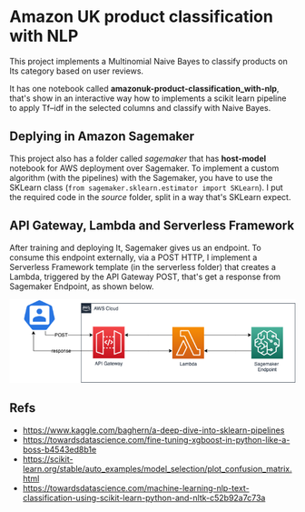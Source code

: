 # Amazon UK product classification with NLP 

This project implements a Multinomial Naive Bayes to classify products on Its category based on user reviews.

It has one notebook called **amazonuk-product-classification_with-nlp**, that's show in an interactive way how to implements a scikit learn pipeline to apply Tf–idf in the selected columns and classify with Naive Bayes.

## Deplying in Amazon Sagemaker

This project also has a folder called *sagemaker* that has **host-model** notebook for AWS deployment over Sagemaker. To implement a custom algorithm (with the pipelines) with the Sagemaker, you have to use the SKLearn class (`from sagemaker.sklearn.estimator import SKLearn`). I put the required code in the *source* folder, split in a way that's SKLearn expect.

## API Gateway, Lambda and Serverless Framework

After training and deploying It, Sagemaker gives us an endpoint. To consume this endpoint externally, via a POST HTTP, I implement a Serverless Framework template (in the serverless folder) that creates a Lambda, triggered by the API Gateway POST, that's get a response from Sagemaker Endpoint, as shown below.

![AWS Diagram](aws-diagram.png)



## Refs
- https://www.kaggle.com/baghern/a-deep-dive-into-sklearn-pipelines
- https://towardsdatascience.com/fine-tuning-xgboost-in-python-like-a-boss-b4543ed8b1e
- https://scikit-learn.org/stable/auto_examples/model_selection/plot_confusion_matrix.html
- https://towardsdatascience.com/machine-learning-nlp-text-classification-using-scikit-learn-python-and-nltk-c52b92a7c73a
